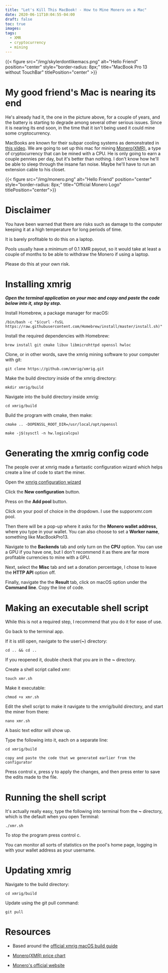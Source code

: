 ```yaml
---
title: "Let's Kill This MacBook! - How to Mine Monero on a Mac"
date: 2020-06-11T10:04:55-04:00
draft: false
toc: true
images:
tags:
  - XMR
  - cryptocurrency
  - mining
---
```

{{< figure src="/img/skylerdontlikemacs.png" alt="Hello Friend" position="center" style="border-radius: 8px;" title="MacBook Pro 13 without TouchBar" titlePosition="center" >}}

# My good friend's Mac is nearing its end

He's already had it, the one in the picture above, for a couple of years, and the battery is starting to degrade among several other serious issues. Since it is nearing its end soon, in the time that it isn't being used it could mine some cryptocurrency.

MacBooks are known for their subpar cooling systems as demonstrated in [this video](https://www.youtube.com/watch?v=MlOPPuNv4Ec). We are going to set up this mac for mining [Monero(XMR)](https://www.getmonero.org/), a type of cryptocurrency that can be mined with a CPU. He is only going to earn a couple pennies per day, but it's better than nothing. I don't know how he'll be able to sleep through the insane fan noise. Maybe he'll have to run an extension cable to his closet.

{{< figure src="/img/monero.png" alt="Hello Friend" position="center" style="border-radius: 8px;" title="Official Monero Logo" titlePosition="center">}}

# Disclaimer

You have been warned that there are risks such as damage to the computer keeping it at a high temperature for long periods of time.

It is barely profitable to do this on a laptop.

Pools usually have a minimum of 0.1 XMR payout, so it would take at least a couple of months to be able to withdraw the Monero if using a laptop.

Please do this at your own risk.

# Installing xmrig

***Open the terminal application on your mac and copy and paste the code below into it, step by step.***

Install Homebrew, a package manager for macOS:

`/bin/bash -c "$(curl -fsSL https://raw.githubusercontent.com/Homebrew/install/master/install.sh)"`

Install the required dependencies with Homebrew:

`brew install git cmake libuv libmicrohttpd openssl hwloc`

Clone, or in other words, save the xmrig mining software to your computer with git:

`git clone https://github.com/xmrig/xmrig.git`

Make the build directory inside of the xmrig directory:

`mkdir xmrig/build`

Navigate into the build directory inside xmrig:

`cd xmrig/build`

Build the program with cmake, then make:

`cmake .. -DOPENSSL_ROOT_DIR=/usr/local/opt/openssl`

`make -j$(sysctl -n hw.logicalcpu)`

# Generating the xmrig config code

The people over at xmrig made a fantastic configuration wizard which helps create a line of code to start the miner.

Open the [xmrig configuration wizard](https://xmrig.com/wizard)

Click the **New configuration** button.

Press on the **Add pool** button.

Click on your pool of choice in the dropdown. I use the supporxmr.com pool.

Then there will be a pop-up where it asks for the **Monero wallet address**, where you type in your wallet. You can also choose to set a **Worker name**, something like MacBookPro13.

Navigate to the **Backends** tab and only turn on the **CPU** option. You can use a GPU if you have one, but I don't recommend it as there are far more profitable currencies to mine with a GPU.

Next, select the **Misc** tab and set a donation percentage, I chose to leave the **HTTP API** option off.

Finally, navigate the the **Result** tab, click on macOS option under the **Command line**. Copy the line of code.

# Making an executable shell script

While this is not a required step, I recommend that you do it for ease of use.

Go back to the terminal app.

If it is still open, navigate to the user(**~**) directory:

`cd .. && cd ..`

If you reopened it, double check that you are in the **~** directory.

Create a shell script called xmr:

`touch xmr.sh`

Make it executable:

`chmod +x xmr.sh`

Edit the shell script to make it navigate to the xmrig/build directory, and start the miner from there:

`nano xmr.sh`

A basic text editor will show up.

Type the following into it, each on a separate line:

`cd xmrig/build`

`copy and paste the code that we generated earlier from the configurator`

Press control x, press y to apply the changes, and then press enter to save the edits made to the file.

# Running the shell script

It's actually really easy, type the following into terminal from the **~** directory, which is the default when you open Terminal:

`./xmr.sh`

To stop the program press control c.

You can monitor all sorts of statistics on the pool's home page, logging in with your wallet address as your username.

# Updating xmrig

Navigate to the build directory:

`cd xmrig/build`

Update using the git pull command:

`git pull`

# Resources

- Based around the [official xmrig macOS build guide](https://xmrig.com/docs/miner/macos-build)

- [Monero(XMR) price chart](https://coin360.com/coin/monero-xmr)

- [Monero's official website](https://www.getmonero.org/)
